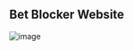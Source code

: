 ## Bet Blocker Website
![image](https://github.com/user-attachments/assets/5db91b6a-9155-4eae-b241-98f359878992)
